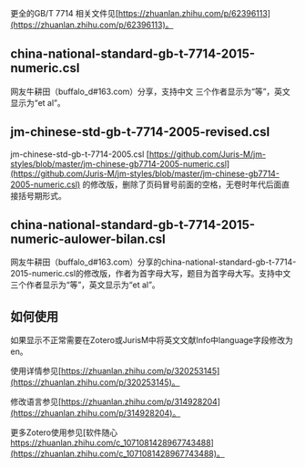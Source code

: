 更全的GB/T 7714 相关文件见[https://zhuanlan.zhihu.com/p/62396113](https://zhuanlan.zhihu.com/p/62396113)。

## china-national-standard-gb-t-7714-2015-numeric.csl 

网友牛耕田（buffalo_d#163.com）分享，支持中文
三个作者显示为“等”，英文显示为“et al”。



## jm-chinese-std-gb-t-7714-2005-revised.csl

jm-chinese-std-gb-t-7714-2005.csl [https://github.com/Juris-M/jm-styles/blob/master/jm-chinese-gb7714-2005-numeric.csl](https://github.com/Juris-M/jm-styles/blob/master/jm-chinese-gb7714-2005-numeric.csl) 的修改版，删除了页码冒号前面的空格，无卷时年代后面直接括号期形式。

## china-national-standard-gb-t-7714-2015-numeric-aulower-bilan.csl

网友牛耕田（buffalo_d#163.com）分享的china-national-standard-gb-t-7714-2015-numeric.csl的修改版，作者为首字母大写，题目为首字母大写。支持中文
三个作者显示为“等”，英文显示为“et al”。

## 如何使用
如果显示不正常需要在Zotero或JurisM中将英文文献Info中language字段修改为en。

使用详情参见[https://zhuanlan.zhihu.com/p/320253145](https://zhuanlan.zhihu.com/p/320253145)。

修改语言参见[https://zhuanlan.zhihu.com/p/314928204](https://zhuanlan.zhihu.com/p/314928204)。

更多Zotero使用参见[软件随心 https://zhuanlan.zhihu.com/c_1071081428967743488](https://zhuanlan.zhihu.com/c_1071081428967743488)。

